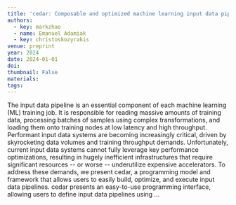 ```yaml
---
title: 'cedar: Composable and optimized machine learning input data pipelines'
authors:
  - key: markzhao
  - name: Emanuel Adamiak
  - key: christoskozyrakis
venue: preprint
year: 2024
date: 2024-01-01
doi: 
thumbnail: False
materials:
tags:
---
```

The input data pipeline is an essential component of each machine learning (ML) training job. It is responsible for reading massive amounts of training data, processing batches of samples using complex transformations, and loading them onto training nodes at low latency and high throughput. Performant input data systems are becoming increasingly critical, driven by skyrocketing data volumes and training throughput demands. Unfortunately, current input data systems cannot fully leverage key performance optimizations, resulting in hugely inefficient infrastructures that require significant resources -- or worse -- underutilize expensive accelerators. To address these demands, we present cedar, a programming model and framework that allows users to easily build, optimize, and execute input data pipelines. cedar presents an easy-to-use programming interface, allowing users to define input data pipelines using …
